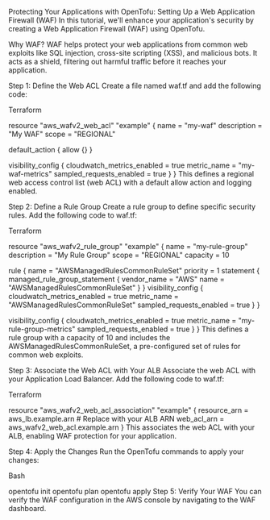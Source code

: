 Protecting Your Applications with OpenTofu: Setting Up a Web Application Firewall (WAF)
In this tutorial, we'll enhance your application's security by creating a Web Application Firewall (WAF) using OpenTofu.

Why WAF?
WAF helps protect your web applications from common web exploits like SQL injection, cross-site scripting (XSS), and malicious bots. It acts as a shield, filtering out harmful traffic before it reaches your application.

Step 1: Define the Web ACL
Create a file named waf.tf and add the following code:

Terraform

resource "aws_wafv2_web_acl" "example" {
  name        = "my-waf"
  description = "My WAF"
  scope        = "REGIONAL"

  default_action {
    allow {}
  }

  visibility_config {
    cloudwatch_metrics_enabled = true
    metric_name                = "my-waf-metrics"
    sampled_requests_enabled   = true
  }
}
This defines a regional web access control list (web ACL) with a default allow action and logging enabled.

Step 2: Define a Rule Group
Create a rule group to define specific security rules. Add the following code to waf.tf:

Terraform

resource "aws_wafv2_rule_group" "example" {
  name        = "my-rule-group"
  description = "My Rule Group"
  scope        = "REGIONAL"
  capacity     = 10

  rule {
    name     = "AWSManagedRulesCommonRuleSet"
    priority = 1
    statement {
      managed_rule_group_statement {
        vendor_name = "AWS"
        name        = "AWSManagedRulesCommonRuleSet"
      }
    }
    visibility_config {
      cloudwatch_metrics_enabled = true
      metric_name                = "AWSManagedRulesCommonRuleSet"
      sampled_requests_enabled   = true
    }
  }

  visibility_config {
    cloudwatch_metrics_enabled = true
    metric_name                = "my-rule-group-metrics"
    sampled_requests_enabled   = true
  }
}
This defines a rule group with a capacity of 10 and includes the AWSManagedRulesCommonRuleSet, a pre-configured set of rules for common web exploits.

Step 3: Associate the Web ACL with Your ALB
Associate the web ACL with your Application Load Balancer. Add the following code to waf.tf:

Terraform

resource "aws_wafv2_web_acl_association" "example" {
  resource_arn = aws_lb.example.arn # Replace with your ALB ARN
  web_acl_arn  = aws_wafv2_web_acl.example.arn
}
This associates the web ACL with your ALB, enabling WAF protection for your application.

Step 4: Apply the Changes
Run the OpenTofu commands to apply your changes:

Bash

opentofu init
opentofu plan
opentofu apply
Step 5: Verify Your WAF
You can verify the WAF configuration in the AWS console by navigating to the WAF dashboard.